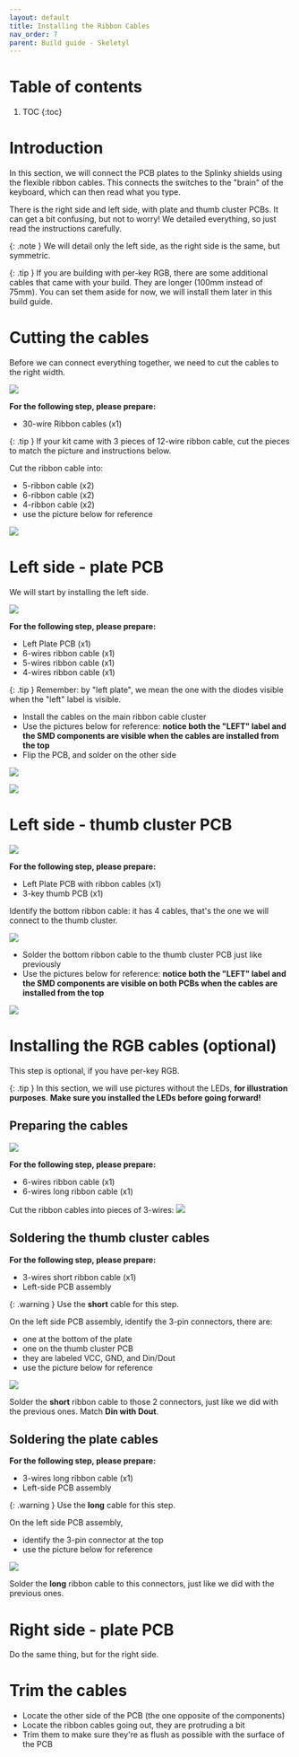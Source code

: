 ```yaml
---
layout: default
title: Installing the Ribbon Cables
nav_order: 7
parent: Build guide - Skeletyl
---
```


# Table of contents

1. TOC
{:toc}


# Introduction

In this section, we will connect the PCB plates to the Splinky shields using the flexible ribbon cables. This connects the switches to the "brain" of the keyboard, which can then read what you type.


There is the right side and left side, with plate and thumb cluster PCBs. It can get a bit confusing, but not to worry! We detailed everything, so just read the instructions carefully.


{: .note }
We will detail only the left side, as the right side is the same, but symmetric.

{: .tip }
If you are building with per-key RGB, there are some additional cables that came with your build. They are longer (100mm instead of 75mm). You can set them aside for now, we will install them later in this build guide.


# Cutting the cables

Before we can connect everything together, we need to cut the cables to the right width. 

![](../assets/pics/guides/cnano/20.jpg)

**For the following step, please prepare:**

- 30-wire Ribbon cables (x1)


{: .tip }
If your kit came with 3 pieces of 12-wire ribbon cable, cut the pieces to match the picture and instructions below.

Cut the ribbon cable into:
- 5-ribbon cable (x2)
- 6-ribbon cable (x2)
- 4-ribbon cable (x2)
- use the picture below for reference

![](../assets/pics/guides/cnano/19.jpg)

# Left side - plate PCB

We will start by installing the left side.


![](../assets/pics/guides/cnano/22.jpg)


**For the following step, please prepare:**

- Left Plate PCB (x1)
- 6-wires ribbon cable (x1)
- 5-wires ribbon cable (x1)
- 4-wires ribbon cable (x1)

{: .tip }
Remember: by "left plate", we mean the one with the diodes visible when the "left" label is visible.

- Install the cables on the main ribbon cable cluster
- Use the pictures below for reference: **notice both the "LEFT" label and the SMD components are visible when the cables are installed from the top**
- Flip the PCB, and solder on the other side

![](../assets/pics/guides/cnano/23.jpg)

![](../assets/pics/guides/cnano/24.jpg)


# Left side - thumb cluster PCB

![](../assets/pics/guides/cnano/27.jpg)

**For the following step, please prepare:**

- Left Plate PCB with ribbon cables (x1)
- 3-key thumb PCB (x1)

Identify the bottom ribbon cable: it has 4 cables, that's the one we will connect to the thumb cluster.

![](../assets/pics/guides/cnano/30.jpg)


- Solder the bottom ribbon cable to the thumb cluster PCB just like previously
- Use the pictures below for reference: **notice both the "LEFT" label and the SMD components are visible on both PCBs when the cables are installed from the top**
  
![](../assets/pics/guides/cnano/32.jpg)

# Installing the RGB cables (optional)

This step is optional, if you have per-key RGB.


{: .tip }
In this section, we will use pictures without the LEDs, **for illustration purposes**. **Make sure you installed the LEDs before going forward!**


## Preparing the cables

![](../assets/pics/guides/generic/1.jpg)

**For the following step, please prepare:**

- 6-wires ribbon cable (x1)
- 6-wires long ribbon cable (x1)

Cut the ribbon cables into pieces of 3-wires:
![](../assets/pics/guides/generic/2.jpg)

## Soldering the thumb cluster cables

**For the following step, please prepare:**

- 3-wires short ribbon cable (x1)
- Left-side PCB assembly

{: .warning }
Use the **short** cable for this step.

On the left side PCB assembly, identify the 3-pin connectors, there are:
- one at the bottom of the plate
- one on the thumb cluster PCB
- they are labeled VCC, GND, and Din/Dout
- use the picture below for reference


![](../assets/pics/guides/cnano/68.jpg)

Solder the **short** ribbon cable to those 2 connectors, just like we did with the previous ones. Match **Din with Dout**.

## Soldering the plate cables

**For the following step, please prepare:**

- 3-wires long ribbon cable (x1)
- Left-side PCB assembly

{: .warning }
Use the **long** cable for this step.

On the left side PCB assembly, 
- identify the 3-pin connector at the top
- use the picture below for reference

![](../assets/pics/guides/cnano/71.jpg)

Solder the **long** ribbon cable to this connectors, just like we did with the previous ones. 


# Right side - plate PCB

Do the same thing, but for the right side.

# Trim the cables

- Locate the other side of the PCB (the one opposite of the components)
- Locate the ribbon cables going out, they are protruding a bit
- Trim them to make sure they're as flush as possible with the surface of the PCB
